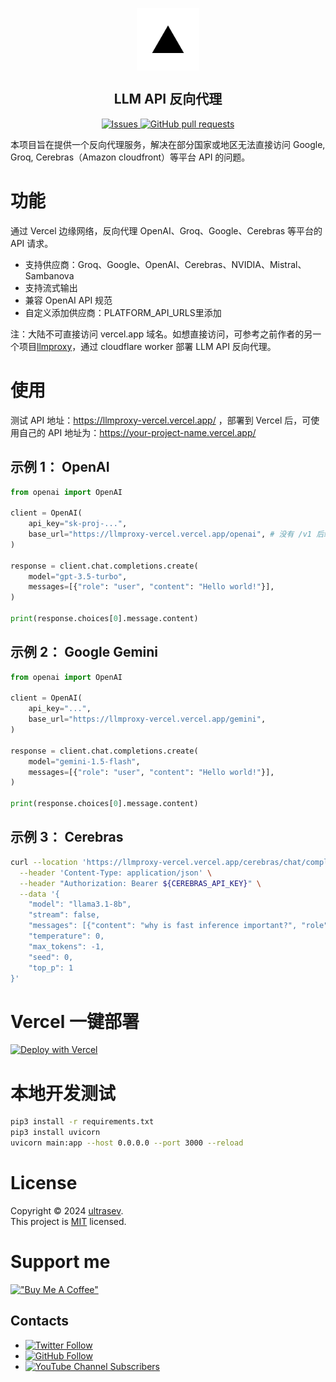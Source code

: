 <!-- todo:
1. change icon
2. one-click deploy
3. support cerebras
-->

<p align="center">
 <img width="100px" src="public/vercel.png" align="center" alt="Deploy on Vercel" />
 <h2 align="center"> LLM API 反向代理 </h2>

<p align="center">
  <a href="https://github.com/ultrasev/llmproxy-vercel/issues">
    <img alt="Issues" src="https://img.shields.io/github/issues/ultrasev/llmproxy-vercel?style=flat&color=336791" />
  </a>
  <a href="https://github.com/ultrasev/llmproxy-vercel/pulls">
    <img alt="GitHub pull requests" src="https://img.shields.io/github/issues-pr/ultrasev/llmproxy-vercel?style=flat&color=336791" />
  </a>
  <br />
</p>

本项目旨在提供一个反向代理服务，解决在部分国家或地区无法直接访问 Google, Groq, Cerebras（Amazon cloudfront）等平台 API 的问题。

# 功能

通过 Vercel 边缘网络，反向代理 OpenAI、Groq、Google、Cerebras 等平台的 API 请求。

- 支持供应商：Groq、Google、OpenAI、Cerebras、NVIDIA、Mistral、Sambanova
- 支持流式输出
- 兼容 OpenAI API 规范
- 自定义添加供应商：PLATFORM_API_URLS里添加

注：大陆不可直接访问 vercel.app 域名。如想直接访问，可参考之前作者的另一个项目[llmproxy](https://github.com/ultrasev/llmproxy)，通过 cloudflare worker 部署 LLM API 反向代理。

# 使用

测试 API 地址：https://llmproxy-vercel.vercel.app/ ，部署到 Vercel 后，可使用自己的 API 地址为：https://your-project-name.vercel.app/

## 示例 1： OpenAI

```python
from openai import OpenAI

client = OpenAI(
    api_key="sk-proj-...",
    base_url="https://llmproxy-vercel.vercel.app/openai", # 没有 /v1 后缀
)

response = client.chat.completions.create(
    model="gpt-3.5-turbo",
    messages=[{"role": "user", "content": "Hello world!"}],
)

print(response.choices[0].message.content)
```

## 示例 2： Google Gemini

```python
from openai import OpenAI

client = OpenAI(
    api_key="...",
    base_url="https://llmproxy-vercel.vercel.app/gemini",
)

response = client.chat.completions.create(
    model="gemini-1.5-flash",
    messages=[{"role": "user", "content": "Hello world!"}],
)

print(response.choices[0].message.content)
```

## 示例 3： Cerebras

```bash
curl --location 'https://llmproxy-vercel.vercel.app/cerebras/chat/completions' \
  --header 'Content-Type: application/json' \
  --header "Authorization: Bearer ${CEREBRAS_API_KEY}" \
  --data '{
    "model": "llama3.1-8b",
    "stream": false,
    "messages": [{"content": "why is fast inference important?", "role": "user"}],
    "temperature": 0,
    "max_tokens": -1,
    "seed": 0,
    "top_p": 1
}'
```

# Vercel 一键部署

[![Deploy with Vercel](https://vercel.com/button)](https://vercel.com/new/clone?repository-url=https%3A%2F%2Fgithub.com%2Fultrasev%2Fllmproxy-vercel)

# 本地开发测试

```bash
pip3 install -r requirements.txt
pip3 install uvicorn
uvicorn main:app --host 0.0.0.0 --port 3000 --reload
```

# License

Copyright © 2024 [ultrasev](https://github.com/ultrasev).<br />
This project is [MIT](LICENSE) licensed.

# Support me

[!["Buy Me A Coffee"](https://www.buymeacoffee.com/assets/img/custom_images/orange_img.png)](https://www.buymeacoffee.com/ultrasev)

## Contacts

- [![Twitter Follow](https://img.shields.io/twitter/follow/ultrasev?style=social)](https://twitter.com/slippertopia)
- [![GitHub Follow](https://img.shields.io/github/followers/ultrasev?style=social)](https://github.com/ultrasev)
- [![YouTube Channel Subscribers](https://img.shields.io/youtube/channel/subscribers/UCt0Op8mQvqwjp18B8vNPjzg?style=social)](https://www.youtube.com/channel/UCt0Op8mQvqwjp18B8vNPjzg)
